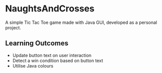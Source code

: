 # NaughtsAndCrosses

A simple Tic Tac Toe game made with Java GUI, developed as a personal project.

## Learning Outcomes

* Update button text on user interaction
* Detect a win condition based on button text
* Utilise Java colours
